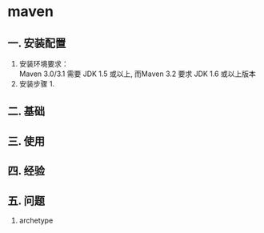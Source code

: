 # maven
## 一. 安装配置
1. 安装环境要求：  
Maven 3.0/3.1 需要 JDK 1.5 或以上, 而Maven 3.2 要求 JDK 1.6 或以上版本
2. 安装步骤
    1. 
## 二. 基础

## 三. 使用

## 四. 经验

## 五. 问题
1. archetype